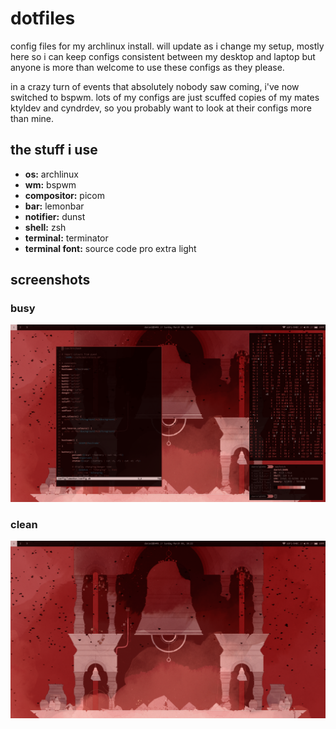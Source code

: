 # dotfiles
config files for my archlinux install. will update as i change my setup, mostly here so i can keep configs consistent between my desktop and laptop but anyone is more than welcome to use these configs as they please.

in a crazy turn of events that absolutely nobody saw coming, i've now switched to bspwm. lots of my configs are just scuffed copies of my mates ktyldev and cyndrdev, so you probably want to look at their configs more than mine.

## the stuff i use
- **os:** archlinux
- **wm:** bspwm
- **compositor:** picom
- **bar:** lemonbar
- **notifier:** dunst
- **shell:** zsh
- **terminal:** terminator
- **terminal font:** source code pro extra light

## screenshots
### busy
![busy screenshot](screenshots/busy.png)
### clean
![clean screenshot](screenshots/clean.png)
